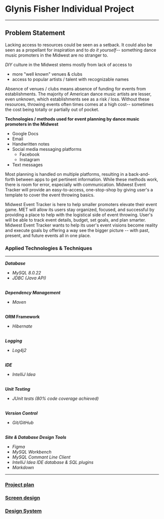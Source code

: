 # Glynis Fisher Individual Project

***

## **Problem Statement**
Lacking access to resources could be seen as a setback. It could also be seen as a propellant for inspiration and to 
_do it yourself_-- something dance music promoters in the Midwest are no stranger to. 

_DIY_ culture in the Midwest stems mostly from lack of access to
- more "well known" venues & clubs
- access to popular artists / talent with recognizable names

Absence of venues / clubs means absence of funding for events from establishments. The majority of American dance music artists
are lesser, even unknown, which establishments see as a risk / loss. Without these resources, throwing events often 
times comes at a high cost-- sometimes the cost being totally or partially out of pocket.

**Technologies / methods used for event planning by dance music promoters in the Midwest**
- Google Docs
- Email
- Handwritten notes
- Social media messaging platforms
  - Facebook
  - Instagram
- Text messages

Most planning is handled on multiple platforms, resulting in a back-and-forth between apps to get pertinent information.
While these methods work, there is room for error, especially with communication. Midwest Event Tracker will provide 
an easy-to-access, one-stop-shop by giving user's a template to cover the event throwing basics.
  
Midwest Event Tracker is here to help smaller promoters elevate their event game. MET will allow its users stay 
organized, focused, and successful by providing a place to help with the logistical side of event throwing. 
User's will be able to track event details, budget, set goals, and plan smarter. 
Midwest Event Tracker wants to help its user's event visions become reality and execute goals by 
offering a way see the bigger picture -- with past, present, and future events all in one place.

### **Applied Technologies & Techniques**

---

***Database***
- *MySQL 8.0.22*
- *JDBC (Java API)*

\
***Dependency Management***
- *Maven*

\
**ORM Framework**
- *Hibernate*

\
***Logging***
- *Log4j2*

\
***IDE***
- *IntelliJ Idea*

\
***Unit Testing***
- *JUnit tests (80% code coverage achieved)*

\
***Version Control***
- *Git/GitHub*


\
***Site & Database Design Tools***
- *Figma*
- *MySQL Workbench*
- *MySQL Commant Line Client*
- *IntelliJ Idea IDE database & SQL plugins*
- *Markdown*
___
### [Project plan](/ProjectPlan.md)
### [Screen design](/ScreenDesign.md)
### [Design System](/DesignSystem.md)